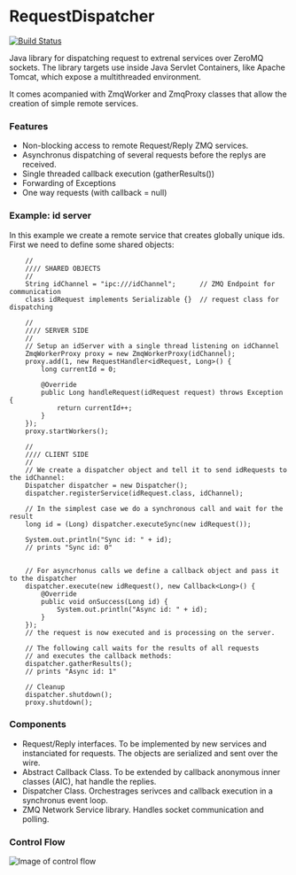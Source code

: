 RequestDispatcher
=================
[![Build Status](https://travis-ci.org/HeinrichHartmann/RequestDispatcher.svg?branch=master)](https://travis-ci.org/HeinrichHartmann/RequestDispatcher)

Java library for dispatching request to extrenal services over ZeroMQ
sockets. The library targets use inside Java Servlet Containers, 
like Apache Tomcat, which expose a multithreaded environment.

It comes acompanied with ZmqWorker and ZmqProxy classes that allow 
the creation of simple remote services.

### Features

* Non-blocking access to remote Request/Reply ZMQ services.
* Asynchronus dispatching of several requests before the replys are received.
* Single threaded callback execution (gatherResults())
* Forwarding of Exceptions 
* One way requests (with callback = null)

### Example: id server

In this example we create a remote service that creates globally unique ids.
First we need to define some shared objects:

        //
        //// SHARED OBJECTS
        //
        String idChannel = "ipc:///idChannel";      // ZMQ Endpoint for communication
        class idRequest implements Serializable {}  // request class for dispatching

        //
        //// SERVER SIDE
        //
        // Setup an idServer with a single thread listening on idChannel
        ZmqWorkerProxy proxy = new ZmqWorkerProxy(idChannel);
        proxy.add(1, new RequestHandler<idRequest, Long>() {
            long currentId = 0;

            @Override
            public Long handleRequest(idRequest request) throws Exception {
                return currentId++;
            }
        });
        proxy.startWorkers();

        //
        //// CLIENT SIDE
        //
        // We create a dispatcher object and tell it to send idRequests to the idChannel:
        Dispatcher dispatcher = new Dispatcher();
        dispatcher.registerService(idRequest.class, idChannel);

        // In the simplest case we do a synchronous call and wait for the result
        long id = (Long) dispatcher.executeSync(new idRequest());

        System.out.println("Sync id: " + id);
        // prints "Sync id: 0"


        // For asyncrhonus calls we define a callback object and pass it to the dispatcher
        dispatcher.execute(new idRequest(), new Callback<Long>() {
            @Override
            public void onSuccess(Long id) {
                System.out.println("Async id: " + id);
            }
        });
        // the request is now executed and is processing on the server.

        // The following call waits for the results of all requests
        // and executes the callback methods:
        dispatcher.gatherResults();
        // prints "Async id: 1"

        // Cleanup
        dispatcher.shutdown();
        proxy.shutdown();
        
        
### Components

* Request/Reply interfaces. To be implemented by new services and
  instanciated for requests. The objects are serialized and sent
  over the wire.
* Abstract Callback Class. To be extended by callback anonymous inner
  classes (AIC), hat handle the replies.
* Dispatcher Class. Orchestrages serivces and callback execution in a
  synchronus event loop.
* ZMQ Network Service library. Handles socket communication and polling.

### Control Flow 

![Image of control flow](https://raw.github.com/HeinrichHartmann/RequestDispatcher/master/img/DispatcherControlFlow.png "Request dispatcher control flow")

